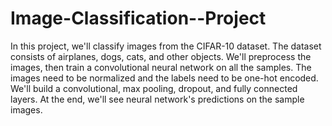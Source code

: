 # Image-Classification--Project


In this project, we'll classify images from the CIFAR-10 dataset. The dataset consists of airplanes, dogs, cats, and other objects. We'll preprocess the images, then train a convolutional neural network on all the samples. The images need to be normalized and the labels need to be one-hot encoded. We'll build a convolutional, max pooling, dropout, and fully connected layers. 
At the end, we'll see neural network's predictions on the sample images.

